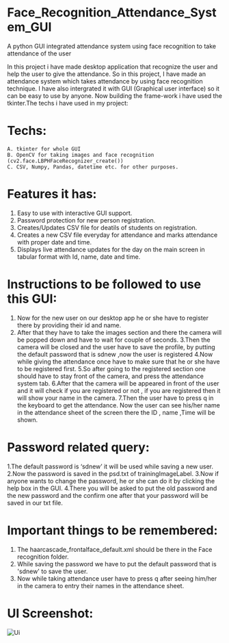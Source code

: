 # Face_Recognition_Attendance_System_GUI
A python GUI integrated attendance system using face recognition to take attendance of the user

In this project i have made desktop application that recognize the user and help the user to give the attendance.
So in this project, I have made an attendance system which takes attendance by using face recognition technique. I have also intergrated it with GUI (Graphical user interface) so it can be easy to use by anyone. Now building the frame-work i have used the tkinter.The techs i have used in my project:

# Techs:

    A. tkinter for whole GUI
    B. OpenCV for taking images and face recognition (cv2.face.LBPHFaceRecognizer_create())
    C. CSV, Numpy, Pandas, datetime etc. for other purposes.

# Features it has:

   1. Easy to use with interactive GUI support.
   2. Password protection for new person registration.
   3. Creates/Updates CSV file for deatils of students on registration.
   4. Creates a new CSV file everyday for attendance and marks attendance with proper date and time.
   5. Displays live attendance updates for the day on the main screen in tabular format with Id, name, date and time.

# Instructions to be followed to use this GUI:

1. Now for the new user on our desktop app he or she have to register there by providing their id and name.
2. After that they have to take the images section and there the camera will be popped down and have to wait for couple of seconds. 
3.Then the camera will be closed and the user have to save the profile, by putting the default password that is sdnew ,now the user is registered
4.Now while giving the attendance once have to make sure that he or she have to be registered first.
5.So after going to the registered section one should have to stay front of the camera, and press the attendance system tab.
6.After that the camera will be appeared in front of the user and it will check if you are registered or not , if you are registered then it will show your name in the camera.
7.Then the user have to press q in the keyboard to get the attendance. Now the user can see his/her name in the attendance sheet of the screen there the ID , name ,Time will be shown.

# Password related query:

1.The default password is ‘sdnew’ it will be used while saving a new user.
2.Now the password is saved in the psd.txt of trainingImageLabel.
3.Now if anyone wants to change the password, he or she can do it by clicking the help box in the GUI.
4.There you will be asked to put the old password and the new password and the confirm one after that your password will be saved in our txt file.

# Important things to be remembered:

1. The haarcascade_frontalface_default.xml should be there in the Face recognition folder.
2. While saving the password we have to put the default password that is 'sdnew' to save the user.
3. Now while taking attendance user have to press q after seeing him/her in the camera to entry their names in the attendance sheet.

# UI Screenshot:

![Ui](https://user-images.githubusercontent.com/98347730/170689101-bf6bde05-9c6e-4078-ba0a-3e9871c8ad9e.png)








